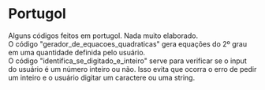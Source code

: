 # Portugol
Alguns códigos feitos em portugol. Nada muito elaborado.</br>
O código "gerador_de_equacoes_quadraticas" gera equações do 2º grau em uma quantidade definida pelo usuário.</br>
O código "identifica_se_digitado_e_inteiro" serve para verificar se o input do usuário é um número inteiro ou não. Isso evita que ocorra o erro de pedir
um inteiro e o usuário digitar um caractere ou uma string.
